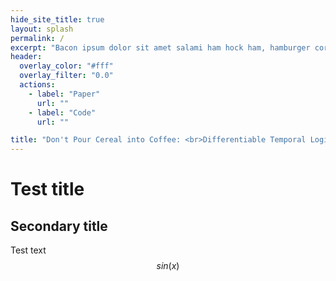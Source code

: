 ```yaml
---
hide_site_title: true
layout: splash
permalink: /
excerpt: "Bacon ipsum dolor sit amet salami ham hock ham, hamburger corned beef short ribs kielbasa biltong t-bone drumstick tri-tip tail sirloin pork chop."
header:
  overlay_color: "#fff"
  overlay_filter: "0.0"
  actions:
    - label: "Paper"
      url: ""
    - label: "Code"
      url: ""

title: "Don't Pour Cereal into Coffee: <br>Differentiable Temporal Logic for Temporal Action Segmentation"
---
```


<script type="text/javascript" async
  src="https://cdn.mathjax.org/mathjax/latest/MathJax.js?config=TeX-MML-AM_CHTML">
</script>

# Test title

## Secondary title

Test text $$sin(x)$$